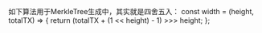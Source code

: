 如下算法用于MerkleTree生成中，其实就是四舍五入：
    const width = (height, totalTX) => {
      return (totalTX + (1 << height) - 1) >>> height;
    };

